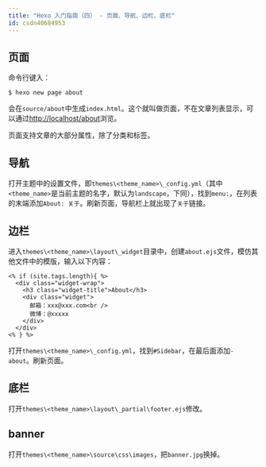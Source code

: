 ```yaml
---
title: "Hexo 入门指南（四） - 页面、导航、边栏、底栏"
id: csdn40684953
---
```


## 页面

命令行键入：

```
$ hexo new page about
```

会在`source/about`中生成`index.html`。这个就叫做页面，不在文章列表显示，可以通过[](http://localhost/about)[http://localhost/about](http://localhost/about)浏览。

页面支持文章的大部分属性，除了分类和标签。

## 导航

打开主题中的设置文件，即`themes\<theme_name>\_config.yml`（其中`<theme_name>`是当前主题的名字，默认为`landscape`，下同），找到`menu:`，在列表的末端添加`About: 关于`。刷新页面，导航栏上就出现了`关于`链接。

## 边栏

进入`themes\<theme_name>\layout\_widget`目录中，创建`about.ejs`文件，模仿其他文件中的模版，输入以下内容：

```
<% if (site.tags.length){ %>
  <div class="widget-wrap">
    <h3 class="widget-title">About</h3>
    <div class="widget">
      邮箱：xxx@xxx.com<br />
      微博：@xxxxx
    </div>
  </div>
<% } %>
```

打开`themes\<theme_name>\_config.yml`，找到`#Sidebar`，在最后面添加`- about`。刷新页面。

## 底栏

打开`themes\<theme_name>\layout\_partial\footer.ejs`修改。

## banner

打开`themes\<theme_name>\source\css\images`，把`banner.jpg`换掉。